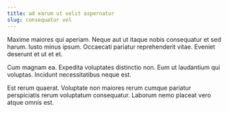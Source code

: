 ```yaml
---
title: ad earum ut velit aspernatur
slug: consequatur vel
---
```


Maxime maiores qui aperiam. Neque aut ut itaque nobis consequatur et sed harum. Iusto minus ipsum. Occaecati pariatur reprehenderit vitae. Eveniet deserunt et ut et et.

Cum magnam ea. Expedita voluptates distinctio non. Eum ut laudantium qui voluptas. Incidunt necessitatibus neque est.

Est rerum quaerat. Voluptate non maiores rerum cumque pariatur perspiciatis rerum voluptatum consequatur. Laborum nemo placeat vero atque omnis est.
